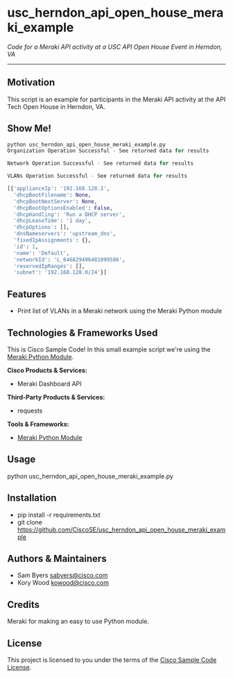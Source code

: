 # usc_herndon_api_open_house_meraki_example

*Code for a Meraki API activity at a USC API Open House Event in Herndon, VA*

---

## Motivation

This script is an example for participants in the Meraki API activity at the API Tech Open House in Herndon, VA.

## Show Me!

``` Python
python usc_herndon_api_open_house_meraki_example.py
Organization Operation Successful - See returned data for results

Network Operation Successful - See returned data for results

VLANs Operation Successful - See returned data for results

[{'applianceIp': '192.168.128.1',
  'dhcpBootFilename': None,
  'dhcpBootNextServer': None,
  'dhcpBootOptionsEnabled': False,
  'dhcpHandling': 'Run a DHCP server',
  'dhcpLeaseTime': '1 day',
  'dhcpOptions': [],
  'dnsNameservers': 'upstream_dns',
  'fixedIpAssignments': {},
  'id': 1,
  'name': 'Default',
  'networkId': 'L_646829496481099586',
  'reservedIpRanges': [],
  'subnet': '192.168.128.0/24'}]
```

## Features

- Print list of VLANs in a Meraki network using the Meraki Python module

## Technologies & Frameworks Used

This is Cisco Sample Code! In this small example script we're using the [Meraki Python Module](https://github.com/meraki/dashboard-api-python).

**Cisco Products & Services:**

- Meraki Dashboard API

**Third-Party Products & Services:**

- requests

**Tools & Frameworks:**

- [Meraki Python Module](https://github.com/meraki/dashboard-api-python)

## Usage

python usc_herndon_api_open_house_meraki_example.py

## Installation

- pip install -r requirements.txt
- git clone https://github.com/CiscoSE/usc_herndon_api_open_house_meraki_example

## Authors & Maintainers

- Sam Byers <sabyers@cisco.com>
- Kory Wood <kowood@cisco.com>

## Credits

Meraki for making an easy to use Python module.

## License

This project is licensed to you under the terms of the [Cisco Sample
Code License](./LICENSE).

